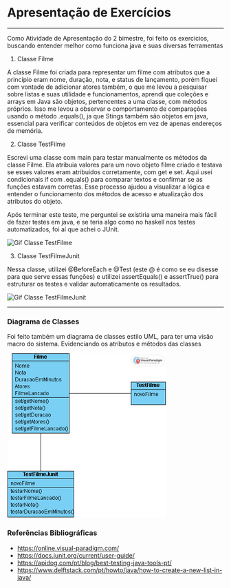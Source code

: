 # Apresentação de Exercícios
---
Como Atividade de Apresentação do 2 bimestre, foi feito os exercícios, buscando entender melhor como funciona java e suas diversas ferramentas

1. Classe Filme

A classe Filme foi criada para representar um filme com atributos que a princípio eram nome, duração, nota, e status de lançamento, porém fiquei com vontade de adicionar atores também, o que me levou a pesquisar sobre listas e suas utilidade e funcionamentos, aprendi que coleções e arrays em Java são objetos, pertencentes a uma classe, com métodos próprios. Isso me levou a observar o comportamento de comparações usando o método .equals(), ja que Stings também são objetos em java, essencial para verificar conteúdos de objetos em vez de apenas endereços de memória.

2. Classe TestFilme

Escrevi uma classe com main para testar manualmente os métodos da classe Filme. Ela atribuia valores para um novo objeto filme criado e testava se esses valores eram atribuidos corretamente, com get e set.
Aqui usei condicionais if com .equals() para comparar textos e confirmar se as funções estavam corretas. Esse processo ajudou a visualizar a lógica e entender o funcionamento dos métodos de acesso e atualização dos atributos do objeto.

Após terminar este teste, me perguntei se existiria uma maneira mais fácil de fazer testes em java, e se teria algo como no haskell nos testes automatizados, foi aí que achei o JUnit.

![Gif Classe TestFilme](./midias/2025-10-08-13-34-53-_online-video-cutter.com_.gif)

3. Classe TestFilmeJunit

Nessa classe, utilizei @BeforeEach e @Test (este @ é como se eu disesse para que serve essas funções) e utilizei assertEquals() e assertTrue() para estruturar os testes e validar automaticamente os resultados.

![Gif Classe TestFilmeJunit](./midias/2025-10-08-13-35-21-_online-video-cutter.com_.gif)

---
### Diagrama de Classes

Foi feito também um diagrama de classes estilo UML, para ter uma visão macro do sistema. Evidenciando os atributos e mêtodos das classes

![Diagrama da Classe](./midias/diagramaParadigma.png)

### Referências Bibliográficas

- https://online.visual-paradigm.com/
- https://docs.junit.org/current/user-guide/
- https://apidog.com/pt/blog/best-testing-java-tools-pt/
- https://www.delftstack.com/pt/howto/java/how-to-create-a-new-list-in-java/
